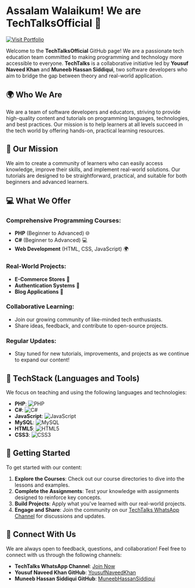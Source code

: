 # Assalam Walaikum! We are **TechTalksOfficial** 👋

[![Visit Portfolio](https://img.shields.io/badge/Visit%20Portfolio-%2300BFFF.svg?style=flat&logo=github&logoColor=white)](https://techtalksofficial.github.io/Portfolio/)

Welcome to the **TechTalksOfficial** GitHub page! We are a passionate tech education team committed to making programming and technology more accessible to everyone. **TechTalks** is a collaborative initiative led by **Yousuf Naveed Khan** and **Muneeb Hassan Siddiqui**, two software developers who aim to bridge the gap between theory and real-world application.

## 🌍 Who We Are
We are a team of software developers and educators, striving to provide high-quality content and tutorials on programming languages, technologies, and best practices. Our mission is to help learners at all levels succeed in the tech world by offering hands-on, practical learning resources.

## 🚀 Our Mission
We aim to create a community of learners who can easily access knowledge, improve their skills, and implement real-world solutions. Our tutorials are designed to be straightforward, practical, and suitable for both beginners and advanced learners.

## 💻 What We Offer
### Comprehensive Programming Courses:
- **PHP** (Beginner to Advanced) 🌐
- **C#** (Beginner to Advanced) 💻
- **Web Development** (HTML, CSS, JavaScript) 🌍

### Real-World Projects:
- **E-Commerce Stores** 🛒
- **Authentication Systems** 🔑
- **Blog Applications** 📝

### Collaborative Learning:
- Join our growing community of like-minded tech enthusiasts.
- Share ideas, feedback, and contribute to open-source projects.

### Regular Updates:
- Stay tuned for new tutorials, improvements, and projects as we continue to expand our content!

## 🌟 TechStack (Languages and Tools)
We focus on teaching and using the following languages and technologies:

- **PHP**: ![PHP](https://img.shields.io/badge/PHP-%23A8B9CC.svg?style=flat&logo=php&logoColor=white)
- **C#**: ![C#](https://img.shields.io/badge/C%23-%23239120.svg?style=flat&logo=c-sharp&logoColor=white)
- **JavaScript**: ![JavaScript](https://img.shields.io/badge/JavaScript-%23F7DF1E.svg?style=flat&logo=javascript&logoColor=black)
- **MySQL**: ![MySQL](https://img.shields.io/badge/MySQL-%2300f.svg?style=flat&logo=mysql&logoColor=white)
- **HTML5**: ![HTML5](https://img.shields.io/badge/HTML5-%23E34F26.svg?style=flat&logo=html5&logoColor=white)
- **CSS3**: ![CSS3](https://img.shields.io/badge/CSS3-%231572B6.svg?style=flat&logo=css3&logoColor=white)

## 📌 Getting Started
To get started with our content:

1. **Explore the Courses**: Check out our course directories to dive into the lessons and examples.
2. **Complete the Assignments**: Test your knowledge with assignments designed to reinforce key concepts.
3. **Build Projects**: Apply what you've learned with our real-world projects.
4. **Engage and Share**: Join the community on our [TechTalks WhatsApp Channel](https://whatsapp.com/channel/0029VagV97dAYlUArxZwhh0H) for discussions and updates.

## 🤝 Connect With Us
We are always open to feedback, questions, and collaboration! Feel free to connect with us through the following channels:

- **TechTalks WhatsApp Channel**: [Join Now](https://whatsapp.com/channel/0029VagV97dAYlUArxZwhh0H)
- **Yousuf Naveed Khan GitHub**: [YousufNaveedKhan](https://github.com/yousufnaveedkhan)
- **Muneeb Hassan Siddiqui GitHub**: [MuneebHassanSiddiqui](https://github.com/muneebhassansiddiqui)
